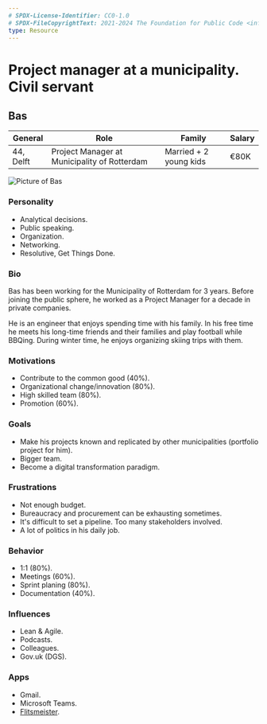 ```yaml
---
# SPDX-License-Identifier: CC0-1.0
# SPDX-FileCopyrightText: 2021-2024 The Foundation for Public Code <info@publiccode.net>
type: Resource
---
```


# Project manager at a municipality. Civil servant

## Bas

| General                                  | Role | Family |  Salary   |
| ------------------------------------- | ---------------------------------- | -------- | --- |
| 44, Delft | Project Manager at Municipality of Rotterdam                               | Married + 2 young kids     |   €80K  |

![Picture of Bas](https://i.imgur.com/TPpxjGK.jpg)

### Personality

* Analytical decisions.
* Public speaking.
* Organization.
* Networking.
* Resolutive, Get Things Done.

### Bio

Bas has been working for the Municipality of Rotterdam for 3 years. Before joining the public sphere, he worked as a Project Manager for a decade in private companies.

He is an engineer that enjoys spending time with his family. In his free time he meets his long-time friends and their families and play football while BBQing. During winter time, he enjoys organizing skiing trips with them.

### Motivations

* Contribute to the common good (40%).
* Organizational change/innovation (80%).
* High skilled team (80%).
* Promotion (60%).

### Goals

* Make his projects known and replicated by other municipalities (portfolio project for him).
* Bigger team.
* Become a digital transformation paradigm.

### Frustrations

* Not enough budget.
* Bureaucracy and procurement can be exhausting sometimes.
* It's difficult to set a pipeline. Too many stakeholders involved.
* A lot of politics in his daily job.

### Behavior

* 1:1 (80%).
* Meetings (60%).
* Sprint planing (80%).
* Documentation (40%).

### Influences

* Lean & Agile.
* Podcasts.
* Colleagues.
* Gov.uk (DGS).

### Apps

* Gmail.
* Microsoft Teams.
* [Flitsmeister](https://www.flitsmeister.nl/).
